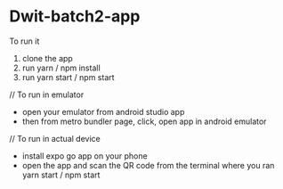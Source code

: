 # Dwit-batch2-app
To run it
1. clone the app
2. run yarn / npm install
3. run yarn start / npm start

// To run in emulator
- open your emulator from android studio app
- then from metro bundler page, click, open app in android emulator

// To run in actual device
- install expo go app on your phone
- open the app and scan the QR code from the terminal where you ran yarn start / npm start
